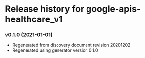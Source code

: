 # Release history for google-apis-healthcare_v1

### v0.1.0 (2021-01-01)

* Regenerated from discovery document revision 20201202
* Regenerated using generator version 0.1.0

